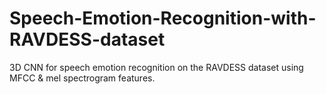 # Speech-Emotion-Recognition-with-RAVDESS-dataset
3D CNN for speech emotion recognition on the RAVDESS dataset using MFCC &amp; mel spectrogram features.
